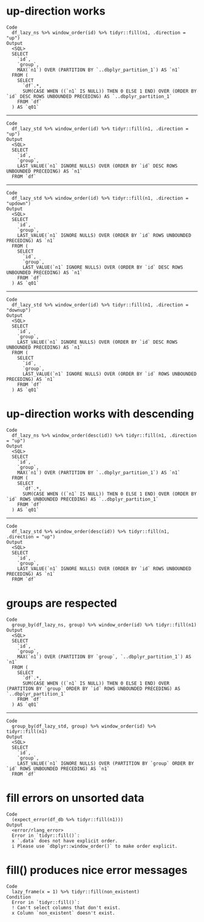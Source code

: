 # up-direction works

    Code
      df_lazy_ns %>% window_order(id) %>% tidyr::fill(n1, .direction = "up")
    Output
      <SQL>
      SELECT
        `id`,
        `group`,
        MAX(`n1`) OVER (PARTITION BY `..dbplyr_partition_1`) AS `n1`
      FROM (
        SELECT
          `df`.*,
          SUM(CASE WHEN ((`n1` IS NULL)) THEN 0 ELSE 1 END) OVER (ORDER BY `id` DESC ROWS UNBOUNDED PRECEDING) AS `..dbplyr_partition_1`
        FROM `df`
      ) AS `q01`

---

    Code
      df_lazy_std %>% window_order(id) %>% tidyr::fill(n1, .direction = "up")
    Output
      <SQL>
      SELECT
        `id`,
        `group`,
        LAST_VALUE(`n1` IGNORE NULLS) OVER (ORDER BY `id` DESC ROWS UNBOUNDED PRECEDING) AS `n1`
      FROM `df`

---

    Code
      df_lazy_std %>% window_order(id) %>% tidyr::fill(n1, .direction = "updown")
    Output
      <SQL>
      SELECT
        `id`,
        `group`,
        LAST_VALUE(`n1` IGNORE NULLS) OVER (ORDER BY `id` ROWS UNBOUNDED PRECEDING) AS `n1`
      FROM (
        SELECT
          `id`,
          `group`,
          LAST_VALUE(`n1` IGNORE NULLS) OVER (ORDER BY `id` DESC ROWS UNBOUNDED PRECEDING) AS `n1`
        FROM `df`
      ) AS `q01`

---

    Code
      df_lazy_std %>% window_order(id) %>% tidyr::fill(n1, .direction = "downup")
    Output
      <SQL>
      SELECT
        `id`,
        `group`,
        LAST_VALUE(`n1` IGNORE NULLS) OVER (ORDER BY `id` DESC ROWS UNBOUNDED PRECEDING) AS `n1`
      FROM (
        SELECT
          `id`,
          `group`,
          LAST_VALUE(`n1` IGNORE NULLS) OVER (ORDER BY `id` ROWS UNBOUNDED PRECEDING) AS `n1`
        FROM `df`
      ) AS `q01`

# up-direction works with descending

    Code
      df_lazy_ns %>% window_order(desc(id)) %>% tidyr::fill(n1, .direction = "up")
    Output
      <SQL>
      SELECT
        `id`,
        `group`,
        MAX(`n1`) OVER (PARTITION BY `..dbplyr_partition_1`) AS `n1`
      FROM (
        SELECT
          `df`.*,
          SUM(CASE WHEN ((`n1` IS NULL)) THEN 0 ELSE 1 END) OVER (ORDER BY `id` ROWS UNBOUNDED PRECEDING) AS `..dbplyr_partition_1`
        FROM `df`
      ) AS `q01`

---

    Code
      df_lazy_std %>% window_order(desc(id)) %>% tidyr::fill(n1, .direction = "up")
    Output
      <SQL>
      SELECT
        `id`,
        `group`,
        LAST_VALUE(`n1` IGNORE NULLS) OVER (ORDER BY `id` ROWS UNBOUNDED PRECEDING) AS `n1`
      FROM `df`

# groups are respected

    Code
      group_by(df_lazy_ns, group) %>% window_order(id) %>% tidyr::fill(n1)
    Output
      <SQL>
      SELECT
        `id`,
        `group`,
        MAX(`n1`) OVER (PARTITION BY `group`, `..dbplyr_partition_1`) AS `n1`
      FROM (
        SELECT
          `df`.*,
          SUM(CASE WHEN ((`n1` IS NULL)) THEN 0 ELSE 1 END) OVER (PARTITION BY `group` ORDER BY `id` ROWS UNBOUNDED PRECEDING) AS `..dbplyr_partition_1`
        FROM `df`
      ) AS `q01`

---

    Code
      group_by(df_lazy_std, group) %>% window_order(id) %>% tidyr::fill(n1)
    Output
      <SQL>
      SELECT
        `id`,
        `group`,
        LAST_VALUE(`n1` IGNORE NULLS) OVER (PARTITION BY `group` ORDER BY `id` ROWS UNBOUNDED PRECEDING) AS `n1`
      FROM `df`

# fill errors on unsorted data

    Code
      (expect_error(df_db %>% tidyr::fill(n1)))
    Output
      <error/rlang_error>
      Error in `tidyr::fill()`:
      x `.data` does not have explicit order.
      i Please use `dbplyr::window_order()` to make order explicit.

# fill() produces nice error messages

    Code
      lazy_frame(x = 1) %>% tidyr::fill(non_existent)
    Condition
      Error in `tidyr::fill()`:
      ! Can't select columns that don't exist.
      x Column `non_existent` doesn't exist.

